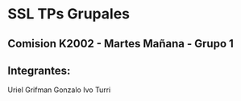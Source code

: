 # SSL TPs Grupales

## Comision K2002 - Martes Mañana - Grupo 1

## Integrantes:

Uriel Grifman
Gonzalo Ivo Turri
